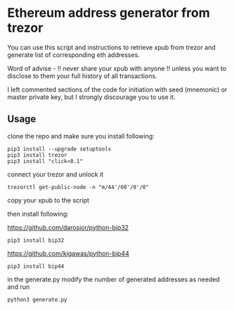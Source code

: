 # Ethereum address generator from trezor

You can use this script and instructions to retrieve xpub from trezor and generate list of corresponding eth addresses.

Word of advise - !! never share your xpub with anyone !! unless you want to disclose to them your full history of all transactions.

I left commented sections of the code for initiation with seed (mnemonic) or master private key, but I strongly discourage you to use it.

## Usage

clone the repo and make sure you install following:

```
pip3 install --upgrade setuptools
pip3 install trezor
pip3 install "click<8.1"
```

connect your trezor and unlock it

```
trezorctl get-public-node -n "m/44'/60'/0'/0"
```

copy your xpub to the script

then install following:

https://github.com/darosior/python-bip32

```
pip3 install bip32
```

https://github.com/kigawas/python-bip44

```
pip3 install bip44
```

in the generate.py modify the number of generated addresses as needed and run

```
python3 generate.py
```
